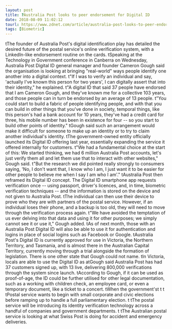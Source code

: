 ```yaml
---
layout: post
title: ?Australia Post looks to peer endorsement for Digital ID
date: 2018-08-09 11:02:12
tourl: https://www.zdnet.com/article/australia-post-looks-to-peer-endorsement-for-digital-id/
tags: [Biometric]
---
```

 tThe founder of Australia Post's digital identification play has detailed the desired future of the postal service's online verification system, with a LinkedIn-like endorsement routine on the cards. tSpeaking at the Technology in Government conference in Canberra on Wednesday, Australia Post Digital ID general manager and founder Cameron Gough said the organisation is looking at bringing "real-world" ways people identify one another into a digital context. t"If I was to verify an individual and say, 'actually I've known this person for two years', I can digitally assert that into their identity," he explained. t"A digital ID that said 37 people have endorsed that I am Cameron Gough, and they've known me for a collective 103 years, and those people can in turn be endorsed by an average of 13 people. t"You could start to build a fabric of people identifying people, and with that you can build in other things that you've done in society, temporal things, like this person's had a bank account for 10 years, they've had a credit card for three, his mobile number has been in existence for four -- so you start to build other points of identity." tGough said such an arrangement would make it difficult for someone to make up an identity or to try to claim another individual's identity. tThe government-owned entity officially launched its Digital ID offering last year, essentially expanding the service it offered internally for customers. t"We had a fundamental choice at the start of this: We started thinking, we had 6 million Australia Post accounts, let's just verify them all and let them use that to interact with other websites," Gough said. t"But the research we did pointed really strongly to consumers saying, 'No, I don't want that, I know who I am, I just want it to be easier for other people to believe me when I say I am who I am'." tAustralia Post then reframed its Digital ID concept. The Digital ID smartphone app requests verification once -- using passport, driver's licences, and, in time, biometric verification techniques -- and the information is stored on the device and not given to Australia Post. tThe individual can then use their device to prove who they are with partners of the postal service. However, if an individual loses their phone, and a backup is too old, they will need to move through the verification process again. t"We have avoided the temptation of us ever delving into that data and using it for other purposes; we simply cannot see it or use it," Gough added. tAs of next month, those with an Australia Post Digital ID will also be able to use it for authentication and logins in place of social logins such as Facebook or Google. tAustralia Post's Digital ID is currently approved for use in Victoria, the Northern Territory, and Tasmania, and is almost there in the Australian Capital Territory, currently moving through a trial alongside the formation of legislation. There is one other state that Gough could not name. tIn Victoria, locals are able to use the Digital ID as atGough said Australia Post has had 37 customers signed up, with 13 live, delivering 800,000 verifications through the system since launch. tAccording to Gough, if it can be used as proof-of-age, the ID could be further utilised for other legal documentation, such as a working with children check, an employee card, or even a temporary document, like a ticket to a concert. tWhen the government'st t t tPostal service wants to begin with small corporate and civic elections before ramping up to handle a full parliamentary election. t tThe postal service will be introducing its identity verification technology across a handful of companies and government departments. t tThe Australian postal service is looking at what Swiss Post is doing for accident and emergency deliveries.